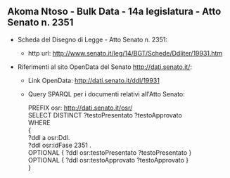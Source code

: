 ## Akoma Ntoso - Bulk Data - 14a legislatura - Atto Senato n. 2351 ##

* Scheda del Disegno di Legge - Atto Senato n. 2351:
	* http url: http://www.senato.it/leg/14/BGT/Schede/Ddliter/19931.htm

* Riferimenti al sito OpenData del Senato http://dati.senato.it/:
	* Link OpenData: http://dati.senato.it/ddl/19931
	* Query SPARQL per i documenti relativi all'Atto Senato:

        PREFIX osr: <http://dati.senato.it/osr/>  
		SELECT DISTINCT ?testoPresentato ?testoApprovato  
		WHERE  
		{  
		    ?ddl a osr:Ddl.  
		    ?ddl osr:idFase 2351 .  
		    OPTIONAL { ?ddl osr:testoPresentato ?testoPresentato }  
		    OPTIONAL { ?ddl osr:testoApprovato ?testoApprovato }  
		}
		